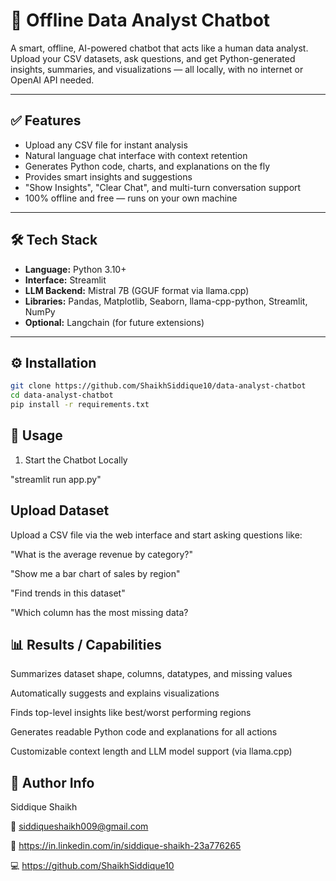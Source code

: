 # 🤖 Offline Data Analyst Chatbot

A smart, offline, AI-powered chatbot that acts like a human data analyst. Upload your CSV datasets, ask questions, and get Python-generated insights, summaries, and visualizations — all locally, with no internet or OpenAI API needed.

---

## ✅ Features

- Upload any CSV file for instant analysis
- Natural language chat interface with context retention
- Generates Python code, charts, and explanations on the fly
- Provides smart insights and suggestions
- "Show Insights", "Clear Chat", and multi-turn conversation support
- 100% offline and free — runs on your own machine

---

## 🛠 Tech Stack

- **Language:** Python 3.10+
- **Interface:** Streamlit
- **LLM Backend:** Mistral 7B (GGUF format via llama.cpp)
- **Libraries:** Pandas, Matplotlib, Seaborn, llama-cpp-python, Streamlit, NumPy
- **Optional:** Langchain (for future extensions)

---

## ⚙️ Installation

```bash
git clone https://github.com/ShaikhSiddique10/data-analyst-chatbot
cd data-analyst-chatbot
pip install -r requirements.txt
```

## 🚀 Usage
1. Start the Chatbot Locally

"streamlit run app.py"

##  Upload Dataset
Upload a CSV file via the web interface and start asking questions like:

"What is the average revenue by category?"

"Show me a bar chart of sales by region"

"Find trends in this dataset"

"Which column has the most missing data?


## 📊 Results / Capabilities
Summarizes dataset shape, columns, datatypes, and missing values

Automatically suggests and explains visualizations

Finds top-level insights like best/worst performing regions

Generates readable Python code and explanations for all actions

Customizable context length and LLM model support (via llama.cpp)

## 👤 Author Info
Siddique Shaikh 

📧 siddiqueshaikh009@gmail.com

🔗 https://in.linkedin.com/in/siddique-shaikh-23a776265

💻 https://github.com/ShaikhSiddique10

